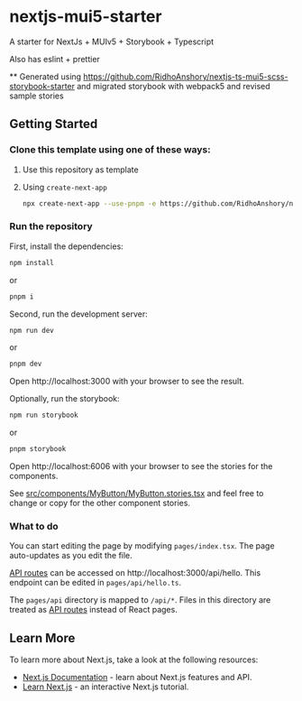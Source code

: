 # nextjs-mui5-starter

A starter for NextJs + MUIv5 + Storybook + Typescript

Also has eslint + prettier

** Generated using https://github.com/RidhoAnshory/nextjs-ts-mui5-scss-storybook-starter and
migrated storybook with webpack5 and revised sample stories

## Getting Started

### Clone this template using one of these ways:

1. Use this repository as template

2. Using `create-next-app`

   ```bash
   npx create-next-app --use-pnpm -e https://github.com/RidhoAnshory/nextjs-ts-mui5-scss-storybook-starter your-project-name
   ```

### Run the repository
First, install the dependencies:

```bash
npm install
```

or 

```bash
pnpm i
```

Second, run the development server:

```bash
npm run dev
```

or 

```bash
pnpm dev
```

Open http://localhost:3000 with your browser to see the result.


Optionally, run the storybook:

```bash
npm run storybook
```

or 

```bash
pnpm storybook
```

Open http://localhost:6006 with your browser to see the stories for the components.

See [src/components/MyButton/MyButton.stories.tsx](https://github.com/kennyhyun/nextjs-mui5-starter/tree/main/src/components/MyButton/MyButton.stories.tsx) and feel free to change or copy for the other component stories.

### What to do

You can start editing the page by modifying `pages/index.tsx`. The page auto-updates as you edit the file.

[API routes](https://nextjs.org/docs/api-routes/introduction) can be accessed on http://localhost:3000/api/hello.
This endpoint can be edited in `pages/api/hello.ts`.

The `pages/api` directory is mapped to `/api/*`. Files in this directory are treated as [API routes](https://nextjs.org/docs/api-routes/introduction) instead of React pages.

## Learn More

To learn more about Next.js, take a look at the following resources:

- [Next.js Documentation](https://nextjs.org/docs) - learn about Next.js features and API.
- [Learn Next.js](https://nextjs.org/learn) - an interactive Next.js tutorial.
